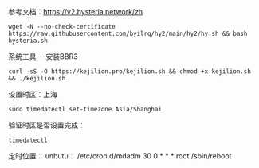 参考文档：https://v2.hysteria.network/zh
```shell
wget -N --no-check-certificate https://raw.githubusercontent.com/byilrq/hy2/main/hy2/hy.sh && bash hysteria.sh
```
系统工具---安装BBR3
```shell
curl -sS -O https://kejilion.pro/kejilion.sh && chmod +x kejilion.sh && ./kejilion.sh
```

设置时区：上海
```shell
sudo timedatectl set-timezone Asia/Shanghai
```
验证时区是否设置完成：
```shell
timedatectl
```

定时位置： unbutu：   /etc/cron.d/mdadm
30 0 * * * root /sbin/reboot
